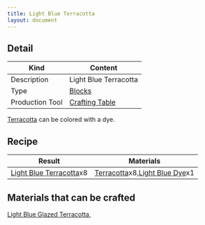```yaml
---
title: Light Blue Terracotta
layout: document
---
```

## Detail

|Kind|Content|
|---|---|
|Description|Light Blue Terracotta|
|Type|[Blocks](Blocks)|
|Production Tool|[Crafting Table](Crafting_Table)|

[Terracotta](Terracotta) can be colored with a dye.

## Recipe

|Result|Materials|
|---|---|
|[Light Blue Terracotta](Light_Blue_Terracotta)x8|[Terracotta](Terracotta)x8,[Light Blue Dye](Light_Blue_Dye)x1|

## Materials that can be crafted

[Light Blue Glazed Terracotta](Light_Blue_Glazed_Terracotta),
